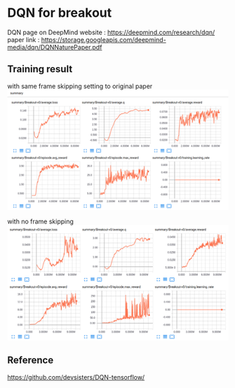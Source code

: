 # DQN for breakout

DQN page on DeepMind website : https://deepmind.com/research/dqn/  
paper link : https://storage.googleapis.com/deepmind-media/dqn/DQNNaturePaper.pdf  
  
## Training result

with same frame skipping setting to original paper  
![Training result image](/img/training_result.png)
  
with no frame skipping  
![Training result image with no frame skipping](/img/no_action_repeat.png)
  
## Reference
https://github.com/devsisters/DQN-tensorflow/
